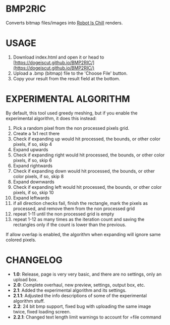 # BMP2RIC
 Converts bitmap files/images into [Robot Is Chill](https://github.com/balt-dev/robot-is-chill) renders.
# USAGE
1. Download index.html and open it or head to [https://dogeiscut.github.io/BMP2RIC/](https://dogeiscut.github.io/BMP2RIC/)
2. Upload a .bmp (bitmap) file to the 'Choose File' button.
4. Copy your result from the result field at the bottom.
# EXPERIMENTAL ALGORITHM
By default, this tool used greedy meshing, but if you enable the experimental algorithm, it does this instead:
1. Pick a random pixel from the non processed pixels grid.
2. Create a 1x1 rect there
3. Check if expanding up would hit processed, the bounds, or other color pixels, if so, skip 4
4. Expand upwards
5. Check if expanding right would hit processed, the bounds, or other color pixels, if so, skip 6
6. Expand rightwards
7. Check if expanding down would hit processed, the bounds, or other color pixels, if so, skip 8
8. Expand downwards
9. Check if expanding left would hit processed, the bounds, or other color pixels, if so, skip 10
10. Expand leftwards
11. if all direction checks fail, finish the rectangle, mark the pixels as processed, and remove them from the non processed grid
12. repeat 1-11 until the non processed grid is empty
13. repeat 1-12 as many times as the iteration count and saving the rectangles only if the count is lower than the previous.

If allow overlap is enabled, the algorithm when expanding will ignore same colored pixels.
# CHANGELOG
- **1.0**: Release, page is very very basic, and there are no settings, only an upload box.
- **2.0**: Complete overhaul, new preview, settings, output box, etc.
- **2.1**: Added the experimental algorithm and its settings.
- **2.1.1**: Adjusted the info descriptions of some of the experimental algorithm stuff.
- **2.2**: 24 bit bmp support, fixed bug with uploading the same image twice, fixed loading screen.
- **2.2.1**: Changed text length limit warnings to account for =file command
